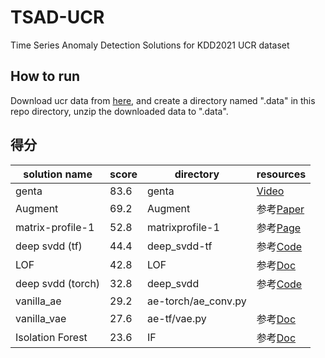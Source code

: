 # TSAD-UCR
Time Series Anomaly Detection Solutions for KDD2021 UCR dataset

## How to run
Download ucr data from [here](https://github.com/ralgond/KDD2021-UCR), and create a directory named ".data" in this repo directory,
unzip the downloaded data to ".data".

## 得分
|solution name|score|directory|resources|
|-------------|-----|---------|---------|
| genta       | 83.6|genta    |[Video](https://www.youtube.com/watch?v=J_Ebbql9jCo)|
| Augment | 69.2 | Augment | 参考[Paper](https://arxiv.org/pdf/1812.04606.pdf)|
| matrix-profile-1| 52.8| matrixprofile-1| 参考[Page](https://www.cs.ucr.edu/~eamonn/MatrixProfile.html) |
| deep svdd (tf) | 44.4 | deep_svdd-tf | 参考[Code](https://github.com/lukasruff/Deep-SVDD-PyTorch)|
| LOF | 42.8 | LOF | 参考[Doc](https://scikit-learn.org/stable/modules/generated/sklearn.neighbors.LocalOutlierFactor.html) |
| deep svdd (torch)  | 32.8| deep_svdd | 参考[Code](https://github.com/lukasruff/Deep-SVDD-PyTorch)|
| vanilla_ae  | 29.2| ae-torch/ae_conv.py ||
| vanilla_vae | 27.6| ae-tf/vae.py | 参考[Doc](https://keras.io/examples/generative/vae/)|
| Isolation Forest | 23.6 | IF| 参考[Doc](https://scikit-learn.org/stable/modules/generated/sklearn.ensemble.IsolationForest.html) |
